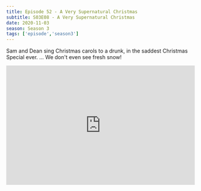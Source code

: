 ```yaml
---
title: Episode 52 - A Very Supernatural Christmas
subtitle: S03E08 - A Very Supernatural Christmas
date: 2020-11-03
season: Season 3
tags: ['episode','season3']
---
```


Sam and Dean sing Christmas carols to a drunk, in the saddest Christmas Special ever. ... We don't even see fresh snow!

<iframe src="https://cast.rocks/player/27557/Supernatural-52-A-Very-Supernatural-Christmas.mp3?episodeTitle=Episode%2052%20-%20A%20Very%20Supernatural%20Christmas&podcastTitle=Couple%20of%20Idjits&episodeDate=November%201st%2C%202020&imageURL=https%3A%2F%2Fcast.rocks%2Fhosting%2F27557%2Ffeeds%2FCAURZ.jpg" style="border: none; min-height: 265px; max-height: 320px; max-width: 558px; min-width: 270px; width: 100%; height: 100%;" scrollbars="no"></iframe>
